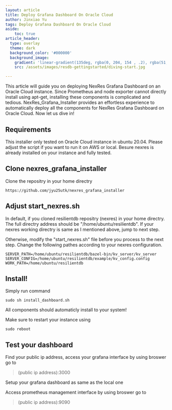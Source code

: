 ```yaml
---
layout: article
title: Deploy Grafana Dashboard On Oracle Cloud
author: Jinxiao Yu
tags: Deploy Grafana Dashboard On Oracle Cloud
aside:
    toc: true
article_header:
  type: overlay
  theme: dark
  background_color: '#000000'
  background_image:
    gradient: 'linear-gradient(135deg, rgba(0, 204, 154 , .2), rgba(51, 154, 154, .2))'
    src: /assets/images/resdb-gettingstarted/diving-start.jpg

---
```


This article will guide you on deploying NexRes Grafana Dashboard on an Oracle Cloud instance. Since Prometheus and node exporter cannot directly install using apt-get, installing these components is complicated and tedious. NexRes_Grafana_Installer provides an effortless experience to automatically deploy all the components for NexRes Grafana Dashboard on Oracle Cloud. Now let us dive in!

## Requirements
This installer only tested on Oracle Cloud instance in ubuntu 20.04. Please adjust the script if you want to run it on AWS or local. Besure nexres is already installed on your instance and fully tested.

## Clone nexres_grafana_installer 
Clone the repositry in your home directry
```
https://github.com/jyu25utk/nexres_grafana_installer
```

## Adjust start_nexres.sh
In default, if you cloned resilientdb repositry (nexres) in your home directry. The full directry address should be "/home/ubuntu/resilientdb". If your nexres working directry is same as I mentioned above, jump to next step.

Otherwise, modify the "start_nexres.sh" file before you process to the next step. Change the following pathes according to your nexres configuration.
```
SERVER_PATH=/home/ubuntu/resilientdb/bazel-bin/kv_server/kv_server
SERVER_CONFIG=/home/ubuntu/resilientdb/example/kv_config.config
WORK_PATH=/home/ubuntu/resilientdb
```

## Install!
Simply run command
```
sudo sh install_dashboard.sh
```
All components should automaticly install to your system!

Make sure to restart your instance using 
```
sudo reboot
```

## Test your dashboard
Find your public ip address, access your grafana interface by using broswer go to

 > (public ip address):3000

Setup your grafana dashboard as same as the local one

Access prometheus management interface by using broswer go to 

> (public ip address):9090